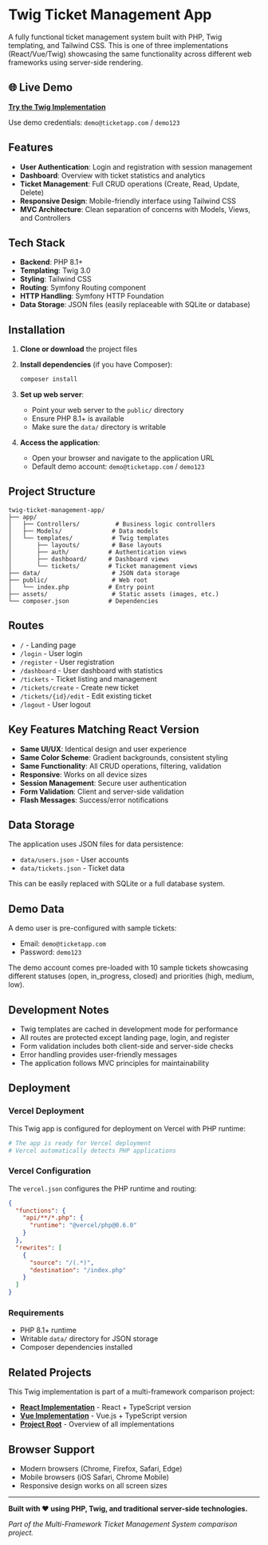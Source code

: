 # Twig Ticket Management App

A fully functional ticket management system built with PHP, Twig templating, and Tailwind CSS. This is one of three implementations (React/Vue/Twig) showcasing the same functionality across different web frameworks using server-side rendering.

## 🌐 Live Demo

**[Try the Twig Implementation](https://twig-ticket-app-035g.onrender.com)**

Use demo credentials: `demo@ticketapp.com` / `demo123`

## Features

- **User Authentication**: Login and registration with session management
- **Dashboard**: Overview with ticket statistics and analytics
- **Ticket Management**: Full CRUD operations (Create, Read, Update, Delete)
- **Responsive Design**: Mobile-friendly interface using Tailwind CSS
- **MVC Architecture**: Clean separation of concerns with Models, Views, and Controllers

## Tech Stack

- **Backend**: PHP 8.1+
- **Templating**: Twig 3.0
- **Styling**: Tailwind CSS
- **Routing**: Symfony Routing component
- **HTTP Handling**: Symfony HTTP Foundation
- **Data Storage**: JSON files (easily replaceable with SQLite or database)

## Installation

1. **Clone or download** the project files

2. **Install dependencies** (if you have Composer):
   ```bash
   composer install
   ```

3. **Set up web server**:
   - Point your web server to the `public/` directory
   - Ensure PHP 8.1+ is available
   - Make sure the `data/` directory is writable

4. **Access the application**:
   - Open your browser and navigate to the application URL
   - Default demo account: `demo@ticketapp.com` / `demo123`

## Project Structure

```
twig-ticket-management-app/
├── app/
│   ├── Controllers/          # Business logic controllers
│   ├── Models/              # Data models
│   └── templates/           # Twig templates
│       ├── layouts/         # Base layouts
│       ├── auth/           # Authentication views
│       ├── dashboard/      # Dashboard views
│       └── tickets/        # Ticket management views
├── data/                    # JSON data storage
├── public/                  # Web root
│   └── index.php           # Entry point
├── assets/                  # Static assets (images, etc.)
└── composer.json           # Dependencies
```

## Routes

- `/` - Landing page
- `/login` - User login
- `/register` - User registration
- `/dashboard` - User dashboard with statistics
- `/tickets` - Ticket listing and management
- `/tickets/create` - Create new ticket
- `/tickets/{id}/edit` - Edit existing ticket
- `/logout` - User logout

## Key Features Matching React Version

- **Same UI/UX**: Identical design and user experience
- **Same Color Scheme**: Gradient backgrounds, consistent styling
- **Same Functionality**: All CRUD operations, filtering, validation
- **Responsive**: Works on all device sizes
- **Session Management**: Secure user authentication
- **Form Validation**: Client and server-side validation
- **Flash Messages**: Success/error notifications

## Data Storage

The application uses JSON files for data persistence:
- `data/users.json` - User accounts
- `data/tickets.json` - Ticket data

This can be easily replaced with SQLite or a full database system.

## Demo Data

A demo user is pre-configured with sample tickets:
- Email: `demo@ticketapp.com`
- Password: `demo123`

The demo account comes pre-loaded with 10 sample tickets showcasing different statuses (open, in_progress, closed) and priorities (high, medium, low).

## Development Notes

- Twig templates are cached in development mode for performance
- All routes are protected except landing page, login, and register
- Form validation includes both client-side and server-side checks
- Error handling provides user-friendly messages
- The application follows MVC principles for maintainability

## Deployment

### Vercel Deployment

This Twig app is configured for deployment on Vercel with PHP runtime:

```bash
# The app is ready for Vercel deployment
# Vercel automatically detects PHP applications
```

### Vercel Configuration

The `vercel.json` configures the PHP runtime and routing:

```json
{
  "functions": {
    "api/**/*.php": {
      "runtime": "@vercel/php@0.6.0"
    }
  },
  "rewrites": [
    {
      "source": "/(.*)",
      "destination": "/index.php"
    }
  ]
}
```

### Requirements

- PHP 8.1+ runtime
- Writable `data/` directory for JSON storage
- Composer dependencies installed

## Related Projects

This Twig implementation is part of a multi-framework comparison project:

- **[React Implementation](../react-ticket-management-app/)** - React + TypeScript version
- **[Vue Implementation](../vue-ticket-management-app/)** - Vue.js + TypeScript version
- **[Project Root](../README.md)** - Overview of all implementations

## Browser Support

- Modern browsers (Chrome, Firefox, Safari, Edge)
- Mobile browsers (iOS Safari, Chrome Mobile)
- Responsive design works on all screen sizes

---

**Built with ❤️ using PHP, Twig, and traditional server-side technologies.**

*Part of the Multi-Framework Ticket Management System comparison project.*